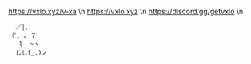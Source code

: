 https://vxlo.xyz/v-xa \n
https://vxlo.xyz \n
https://discord.gg/getvxlo \n

      ／|、             
    （ﾟ､ ｡ ７         
       l  ~ヽ       
      じしf_,)ノ

